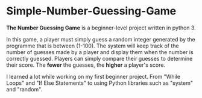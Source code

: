 # Simple-Number-Guessing-Game
**The Number Guessing Game** is a beginner-level project written in python 3.

In this game, a player must simply guess a random integer generated by the programme that is between (1-100). The system will keep track of the number of guesses made by a player and display them when the number is correctly guessed. Players can simply compare their guesses to determine their score. The **fewer** the guesses, the **higher** a player's score.

I learned a lot while working on my first beginner project. From "While Loops" and "If Else Statements" to using Python libraries such as "system" and "random".
